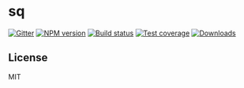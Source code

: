 # sq

[![Gitter][gitter-image]][gitter-url]
[![NPM version][npm-image]][npm-url]
[![Build status][travis-image]][travis-url]
[![Test coverage][coveralls-image]][coveralls-url]
[![Downloads][downloads-image]][downloads-url]

## License

  MIT

[npm-image]: https://img.shields.io/npm/v/sq-ts.svg?style=flat-square
[npm-url]: https://npmjs.org/package/sq-ts
[travis-image]: https://img.shields.io/travis/MichaelDiguet/sq.svg?style=flat-square
[travis-url]: https://travis-ci.org/MichaelDiguet/sq
[coveralls-image]: https://img.shields.io/coveralls/MichaelDiguet/sq.svg?style=flat-square
[coveralls-url]: https://coveralls.io/r/MichaelDiguet/sq
[downloads-image]: http://img.shields.io/npm/dm/sq-ts.svg?style=flat-square
[downloads-url]: https://npmjs.org/package/sq-ts
[gitter-image]: https://badges.gitter.im/Join%20Chat.svg
[gitter-url]: https://gitter.im/MichaelDiguet/sq?utm_source=badge&utm_medium=badge&utm_campaign=pr-badge&utm_content=badge
